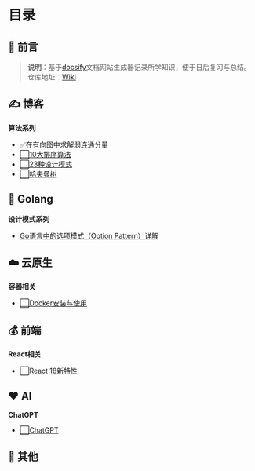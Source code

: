 # 目录

## 📢 前言

> **说明**：基于[docsify](https://docsify.js.org/#/zh-cn/?id=docsify)文档网站生成器记录所学知识，便于日后复习与总结。<br>仓库地址：[Wiki](https://github.com/dongzhiwei-git/diary)

## ✍️ 博客

**算法系列**

- [✅在有向图中求解弱连通分量](/blog/在有向图中求解弱连通分量.md)
- [⬜10大排序算法](/algorithm/10大排序算法.md)
- [⬜23种设计模式](/designpattern/23种设计模式.md)
- [⬜哈夫曼树](/algorithm/哈夫曼树.md)


## 🐶 Golang
**设计模式系列**
- [Go语言中的选项模式（Option Pattern）详解](/go/Go语言中的选项模式详解.md)

## ☁️ 云原生
**容器相关**
- [⬜Docker安装与使用](/container/Docker安装与使用.md)
## 💰 前端
**React相关**
- [⬜React 18新特性](/front_end/react/React18新特性.md)

## ❤️ AI 
**ChatGPT**
- [⬜ChatGPT](/ai/ChatGPT.md)


## 📝 其他



